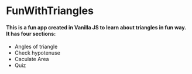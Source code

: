# FunWithTriangles

<h4>This is a fun app created in Vanilla JS to learn about triangles in fun way. It has four sections:</h4>
<ul>
<li>Angles of triangle</li>
<li>Check hypotenuse</li>
<li>Caculate Area</li>
<li>Quiz</li>
</ul>

